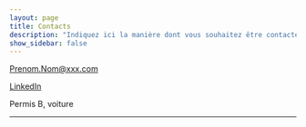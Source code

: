 ```yaml
---
layout: page
title: Contacts
description: "Indiquez ici la manière dont vous souhaitez être contacté"
show_sidebar: false
---
```


[Prenom.Nom@xxx.com](mailto:Prenom.Nom@xxx.com)

[LinkedIn](https://www.linkedin.com/in/Prenom.Nom)

Permis B, voiture

---